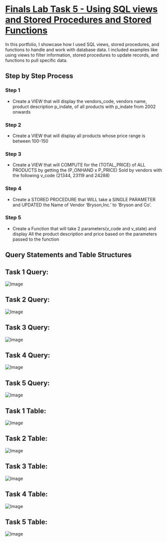 # [Finals Lab Task 5 - Using SQL views and Stored Procedures and Stored Functions](https://github.com/user-attachments/files/20163366/pangilinan_FinalsLabTask5.docx)
In this portfolio, I showcase how I used SQL views, stored procedures, and functions to handle and work with database data. I included examples like using views to filter information, stored procedures to update records, and functions to pull specific data.

## Step by Step Process

### Step 1
- Create a VIEW that will display the vendors_code, vendors name, product description p_indate, of all products with p_indate from 2002 onwards

### Step 2
- Create a VIEW that will display all products whose price range is between 100-150

### Step 3
- Create a VIEW that will COMPUTE for the (TOTAL_PRICE) of ALL PRODUCTS by getting the (P_ONHAND x P_PRICE) Sold by vendors with the following v_code (21344, 23119 and 24288)

### Step 4
- Create a STORED PROCEDURE that WILL take a SINGLE PARAMETER and UPDATED the Name of Vendor ‘Bryson,Inc.’ to ‘Bryson and Co’.

### Step 5
- Create a Function that will take 2 parameters(v_code and v_state) and display All the product description and price based on the parameters passed to the function

## Query Statements and Table Structures

## Task 1 Query:
![Image](https://github.com/user-attachments/assets/f4043ef1-c925-4e65-a405-2d0b06d364c2)
## Task 2 Query:
![Image](https://github.com/user-attachments/assets/25531bff-2fe2-4e4d-99dc-39e1ddfc8890)
## Task 3 Query:
![Image](https://github.com/user-attachments/assets/8f46711e-6e93-4c3f-9bfa-ba89e044b3b3)
## Task 4 Query:
![Image](https://github.com/user-attachments/assets/188d6460-8895-4dc5-9b13-1c5922856b6c)
## Task 5 Query:
![Image](https://github.com/user-attachments/assets/124225ef-438a-481e-91db-803461b10d38)
## Task 1 Table:
![Image](https://github.com/user-attachments/assets/0ba08499-247a-4f09-8313-e73f9989695e)
## Task 2 Table:
![Image](https://github.com/user-attachments/assets/47f3fb41-7d26-458f-8f30-9b4da58f7f4d)
## Task 3 Table:
![Image](https://github.com/user-attachments/assets/917bfd75-13a4-4109-b5c7-22995396416e)
## Task 4 Table:
![Image](https://github.com/user-attachments/assets/94dcfaea-ad35-4922-a767-c10d0fdd77e6)
## Task 5 Table:
![Image](https://github.com/user-attachments/assets/b8f1b2e7-a5ce-43a8-b79d-ea2bd75d4f04)
